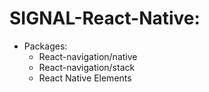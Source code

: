 # SIGNAL-React-Native:

* Packages: 
   * React-navigation/native
   * React-navigation/stack 
   * React Native Elements
